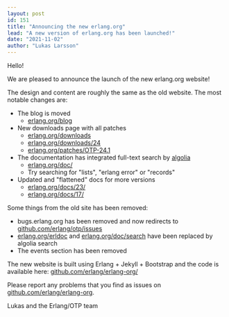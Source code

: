 ```yaml
---
layout: post
id: 151
title: "Announcing the new erlang.org"
lead: "A new version of erlang.org has been launched!"
date: "2021-11-02"
author: "Lukas Larsson"
---
```


Hello!

We are pleased to announce the launch of the new erlang.org website!

The design and content are roughly the same as the old website. The most notable changes are:

* The blog is moved
  * [erlang.org/blog](https://www.erlang.org/blog)
* New downloads page with all patches
  * [erlang.org/downloads](https://www.erlang.org/downloads)
  * [erlang.org/downloads/24](https://www.erlang.org/downloads/24)
  * [erlang.org/patches/OTP-24.1](https://www.erlang.org/patches/OTP-24.1)
* The documentation has integrated full-text search by [algolia]
  * [erlang.org/doc/](https://www.erlang.org/doc/)
  * Try searching for "lists", "erlang error" or "records"
* Updated and "flattened" docs for more versions
  * [erlang.org/docs/23/](https://www.erlang.org/docs/23/)
  * [erlang.org/docs/17/](https://www.erlang.org/docs/17/)

Some things from the old site has been removed:

* bugs.erlang.org has been removed and now redirects to [github.com/erlang/otp/issues](https://github.com/erlang/otp/issues)
* [erlang.org/erldoc](https://www.erlang.org/erldoc) and [erlang.org/doc/search](https://www.erlang.org/doc/search) have been replaced by algolia search
* The events section has been removed

The new website is built using Erlang + Jekyll + Bootstrap and the code is available here: [github.com/erlang/erlang-org/](https://github.com/erlang/erlang-org/)

Please report any problems that you find as issues on [github.com/erlang/erlang-org](https://github.com/erlang/erlang-org).

Lukas and the Erlang/OTP team

[algolia]: https://docsearch.algolia.com